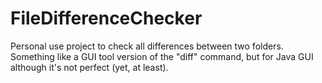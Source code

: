 # FileDifferenceChecker

Personal use project to check all differences between two folders.
Something like a GUI tool version of the "diff" command, but for Java GUI although it's not perfect (yet, at least).
